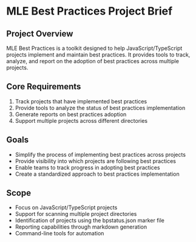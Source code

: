 # MLE Best Practices Project Brief

## Project Overview
MLE Best Practices is a toolkit designed to help JavaScript/TypeScript projects implement and maintain best practices. It provides tools to track, analyze, and report on the adoption of best practices across multiple projects.

## Core Requirements
1. Track projects that have implemented best practices
2. Provide tools to analyze the status of best practices implementation
3. Generate reports on best practices adoption
4. Support multiple projects across different directories

## Goals
- Simplify the process of implementing best practices across projects
- Provide visibility into which projects are following best practices
- Enable teams to track progress in adopting best practices
- Create a standardized approach to best practices implementation

## Scope
- Focus on JavaScript/TypeScript projects
- Support for scanning multiple project directories
- Identification of projects using the bpstatus.json marker file
- Reporting capabilities through markdown generation
- Command-line tools for automation
